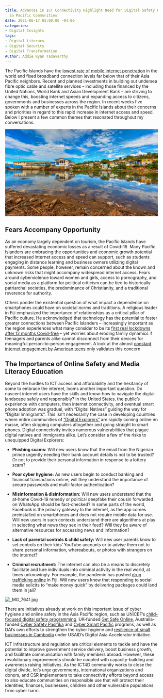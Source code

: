 ```yaml
---
title: Advances in ICT Connectivity Highlight Need for Digital Safety Preparedness
  in Pacific Communities
date: 2021-06-17 08:00:00 -04:00
categories:
- Digital Insights
tags:
- Digital Literacy
- Digital Security
- Digital Transformation
Author: Addie Ryan Tadavarthy
---
```


The Pacific Islands have the [lowest rate of mobile internet penetration](https://www.pacificislandtimes.com/post/2020/01/04/the-connectivity-gap-in-the-pacific) in the world and fixed broadband connection levels far below that of their Asia Pacific neighbors. Recent and planned investments in building out undersea fibre optic cable and satellite services – including those financed by the United Nations, World Bank and Asian Development Bank – are striving to change this, boosting internet speeds and expanding access to citizens, governments and businesses across the region. In recent weeks I’ve spoken with a number of experts in the Pacific Islands about their concerns and priorities in regard to this rapid increase in internet access and speed. Below I present a few common themes that resonated throughout my conversations.

<!--more-->

![solomon.png](/uploads/solomon.png)

## Fears Accompany Opportunity

As an economy largely dependent on tourism, the Pacific Islands have suffered devastating economic losses as a result of Covid-19. Many Pacific Islanders are embracing the opportunities and economic growth potential that increased internet access and speed can support, such as students engaging in distance learning and business owners utilizing digital payments. Some people, however, remain concerned about the known and unknown risks that might accompany widespread internet access. Fears around cyberviolence toward women and girls, access to pornography, and social media as a platform for political criticism can be tied to historically patriarchal societies, the predominance of Christianity, and a traditional reverence for authority.

Others ponder the existential question of what impact a dependence on smartphones could have on societal norms and traditions. A religious leader in Fiji emphasized the importance of relationships as a critical pillar of Pacific culture. He acknowledged that technology has the potential to foster greater connections between Pacific Islanders – increasingly important as the region experiences what many consider to be its [first real lockdowns after 12 months Covid-free](https://theconversation.com/the-pacific-went-a-year-without-covid-now-its-all-under-threat-158963) – yet worries about eroding family dynamics if teenagers and parents alike cannot disconnect from their devices for meaningful person-to-person engagement. A look at the almost [constant internet engagement by American teens](https://www.theatlantic.com/family/archive/2018/08/screen-time-parents-teens/568081/)  only validates this concern.

## The Importance of Online Safety and Media Literacy Education

Beyond the hurdles to ICT access and affordability and the hesitancy of some to embrace the internet, looms another important question. Do nascent internet users have the skills and know-how to navigate the digital landscape safely and responsibly? In the United States, the public’s experience with computers, then internet connectivity, and eventual smart phone adoption was gradual, with “Digital Natives” guiding the way for “Digital Immigrants”. This isn’t necessarily the case in developing countries where entire communities of [“Digital Explorers”](https://dai-global-digital.com/beyond-features-designing-for-the-worlds-digital-explorers.html) are rapidly coming online en masse, often skipping computers altogether and going straight to smart phones. Digital connectivity invites numerous vulnerabilities that plague digital natives and immigrants alike. Let’s consider a few of the risks to unequipped Digital Explorers:

* **Phishing scams:** Will new users know that the email from the Nigerian prince urgently needing their bank account details is not to be trusted? Or not to provide their personal information in response to a lottery scam?

* **Poor cyber hygiene:** As new users begin to conduct banking and financial transactions online, will they understand the importance of secure passwords and multi-factor authentication?

* **Misinformation & disinformation:** Will new users understand that the at-home Covid-19 remedy or political deepfake their cousin forwarded on WhatsApp should be fact-checked? In some parts of the world, Facebook is the primary gateway to the internet, as the app comes preinstalled on smartphones and does not require mobile data for use. Will new users in such contexts understand there are algorithms at play in selecting what news they see in their feed? Will they be aware of alternative resources for accessing news and information?

* **Lack of parental controls & child safety:** Will new user parents know to set controls on their kids’ YouTube accounts or to advise them not to share personal information, whereabouts, or photos with strangers on the internet?

* **Criminal recruitment:** The internet can also be a means to discretely facilitate and lure individuals into criminal activity in the real world, at times unknowingly. For example, the pandemic has pushed [drug trafficking online](https://www.fijitimes.com/illegal-drugs-trade-goes-digital-for-pandemic/) in Fiji. Will new users know that responding to social media solicits to “make money quick” by delivering packages could land them in jail?

![_MG_7641.jpg](/uploads/_MG_7641.jpg)

There are initiatives already at work on this important issue of cyber hygiene and online safety in the Asia Pacific region, such as UNICEF’s [child-focused digital safety programming](https://www.unicef.org/pacificislands/press-releases/make-digital-world-safer-children-while-increasing-online-access-benefit-most), UK-funded [Get Safe Online](https://www.getsafeonline.org/), Australia-funded [Cyber Safety Pasifika](https://www.cybersafetypasifika.org/) and [Cyber Smart Pacific](https://pacificonline.org/cyber-smart-pacific/) programs, as well as DAI’s own efforts to strengthen the cyber hygiene and [resilience of small businesses in Cambodia](https://dai-global-digital.com/staying-safe-online.html) under USAID’s Digital Asia Accelerator initiative.

ICT Infrastructure and regulation are critical elements to tackle and have the potential to improve government service delivery, boost business growth, and facilitate communication with family members abroad. However, these revolutionary improvements should be coupled with capacity-building and awareness raising initiatives. As the ICT4D community works to close the digital divide, let’s urge governments, international organizations and donors, and CSR implementers to take connectivity efforts beyond access to also educate communities on responsible use that will protect their identities, finances, businesses, children and other vulnerable populations from cyber harm.